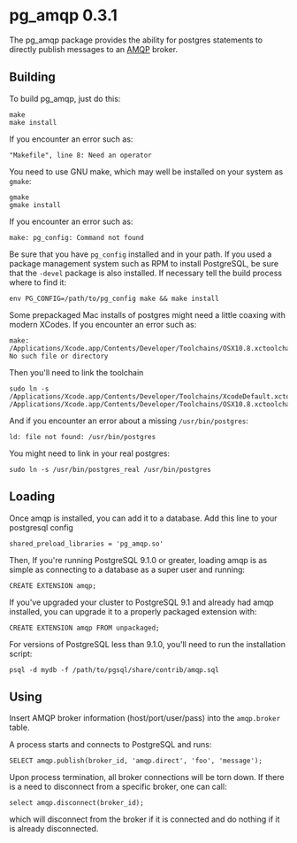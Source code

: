 pg_amqp 0.3.1
=============

The pg_amqp package provides the ability for postgres statements to directly
publish messages to an [AMQP](http://www.amqp.org/) broker.

Building
--------

To build pg_amqp, just do this:

    make
    make install

If you encounter an error such as:

    "Makefile", line 8: Need an operator

You need to use GNU make, which may well be installed on your system as
`gmake`:

    gmake
    gmake install

If you encounter an error such as:

    make: pg_config: Command not found

Be sure that you have `pg_config` installed and in your path. If you used a
package management system such as RPM to install PostgreSQL, be sure that the
`-devel` package is also installed. If necessary tell the build process where
to find it:

    env PG_CONFIG=/path/to/pg_config make && make install

Some prepackaged Mac installs of postgres might need a little coaxing with
modern XCodes.  If you encounter an error such as:

    make: /Applications/Xcode.app/Contents/Developer/Toolchains/OSX10.8.xctoolchain/usr/bin/cc: No such file or directory

Then you'll need to link the toolchain

    sudo ln -s /Applications/Xcode.app/Contents/Developer/Toolchains/XcodeDefault.xctoolchain /Applications/Xcode.app/Contents/Developer/Toolchains/OSX10.8.xctoolchain

And if you encounter an error about a missing `/usr/bin/postgres`:

    ld: file not found: /usr/bin/postgres

You might need to link in your real postgres:

    sudo ln -s /usr/bin/postgres_real /usr/bin/postgres

Loading
-------

Once amqp is installed, you can add it to a database. Add this line to your
postgresql config

    shared_preload_libraries = 'pg_amqp.so'

Then, If you're running PostgreSQL 9.1.0 or greater, loading amqp is as simple
as connecting to a database as a super user and running:

    CREATE EXTENSION amqp;

If you've upgraded your cluster to PostgreSQL 9.1 and already had amqp
installed, you can upgrade it to a properly packaged extension with:

    CREATE EXTENSION amqp FROM unpackaged;

For versions of PostgreSQL less than 9.1.0, you'll need to run the
installation script:

    psql -d mydb -f /path/to/pgsql/share/contrib/amqp.sql

Using
-----

Insert AMQP broker information (host/port/user/pass) into the
`amqp.broker` table.

A process starts and connects to PostgreSQL and runs:

    SELECT amqp.publish(broker_id, 'amqp.direct', 'foo', 'message');

Upon process termination, all broker connections will be torn down.
If there is a need to disconnect from a specific broker, one can call:

    select amqp.disconnect(broker_id);

which will disconnect from the broker if it is connected and do nothing
if it is already disconnected.


